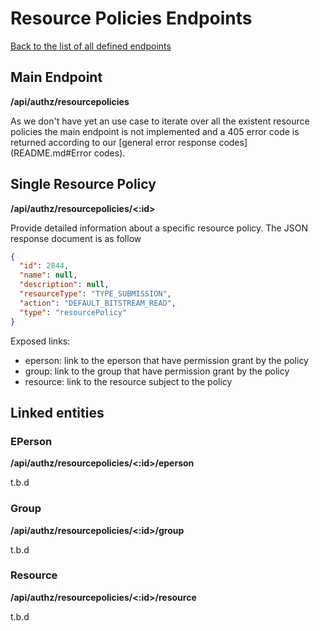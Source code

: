 # Resource Policies Endpoints
[Back to the list of all defined endpoints](endpoints.md)

## Main Endpoint
**/api/authz/resourcepolicies**   

As we don't have yet an use case to iterate over all the existent resource policies the main endpoint is not implemented and a 405 error code is returned according to our [general error response codes](README.md#Error codes).

## Single Resource Policy
**/api/authz/resourcepolicies/<:id>**

Provide detailed information about a specific resource policy. The JSON response document is as follow
```json
{
  "id": 2844,
  "name": null,
  "description": null,
  "resourceType": "TYPE_SUBMISSION",
  "action": "DEFAULT_BITSTREAM_READ",
  "type": "resourcePolicy"
}
```

Exposed links:
* eperson: link to the eperson that have permission grant by the policy
* group: link to the group that have permission grant by the policy
* resource: link to the resource subject to the policy

## Linked entities
### EPerson
**/api/authz/resourcepolicies/<:id>/eperson**

t.b.d

### Group
**/api/authz/resourcepolicies/<:id>/group**

t.b.d

### Resource
**/api/authz/resourcepolicies/<:id>/resource**

t.b.d
